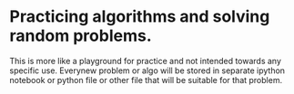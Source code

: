 # Practicing algorithms and solving random problems.
This is more like a playground for practice and not intended towards any specific use. 
Everynew problem or algo will be stored in separate ipython notebook or python file or other file that will be suitable for that problem.
